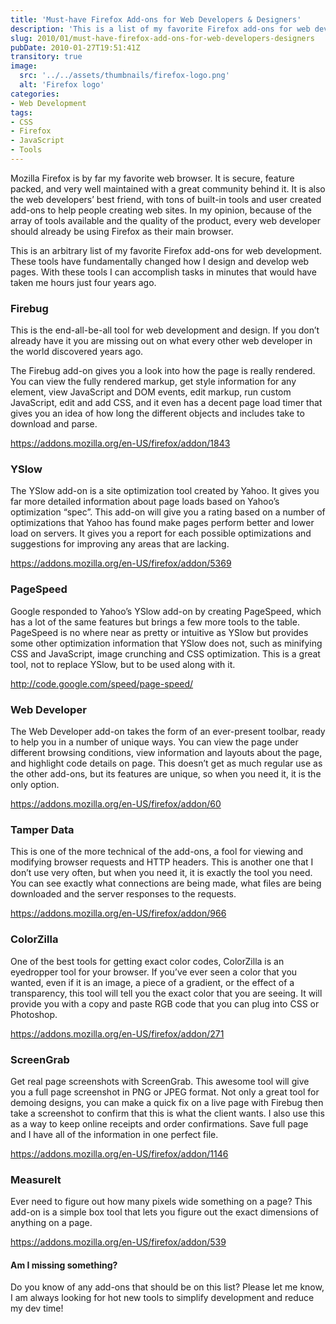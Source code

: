 ```yaml
---
title: 'Must-have Firefox Add-ons for Web Developers & Designers'
description: 'This is a list of my favorite Firefox add-ons for web development. These tools have fundamentally changed how I design and develop web pages. With these tools I can accomplish tasks in minutes that would have taken me hours just four years ago.'
slug: 2010/01/must-have-firefox-add-ons-for-web-developers-designers
pubDate: 2010-01-27T19:51:41Z
transitory: true
image:
  src: '../../assets/thumbnails/firefox-logo.png'
  alt: 'Firefox logo'
categories:
- Web Development
tags:
- CSS
- Firefox
- JavaScript
- Tools
---
```


Mozilla Firefox is by far my favorite web browser. It is secure, feature packed, and very well maintained with a great community behind it. It is also the web developers’ best friend, with tons of built-in tools and user created add-ons to help people creating web sites. In my opinion, because of the array of tools available and the quality of the product, every web developer should already be using Firefox as their main browser.

This is an arbitrary list of my favorite Firefox add-ons for web development. These tools have fundamentally changed how I design and develop web pages. With these tools I can accomplish tasks in minutes that would have taken me hours just four years ago.

<!-- more -->

### Firebug

This is the end-all-be-all tool for web development and design. If you don’t already have it you are missing out on what every other web developer in the world discovered years ago.

The Firebug add-on gives you a look into how the page is really rendered. You can view the fully rendered markup, get style information for any element, view JavaScript and DOM events, edit markup, run custom JavaScript, edit and add CSS, and it even has a decent page load timer that gives you an idea of how long the different objects and includes take to download and parse.

<https://addons.mozilla.org/en-US/firefox/addon/1843>

### YSlow

The YSlow add-on is a site optimization tool created by Yahoo. It gives you far more detailed information about page loads based on Yahoo’s optimization “spec”. This add-on will give you a rating based on a number of optimizations that Yahoo has found make pages perform better and lower load on servers. It gives you a report for each possible optimizations and suggestions for improving any areas that are lacking.

<https://addons.mozilla.org/en-US/firefox/addon/5369>

### PageSpeed

Google responded to Yahoo’s YSlow add-on by creating PageSpeed, which has a lot of the same features but brings a few more tools to the table. PageSpeed is no where near as pretty or intuitive as YSlow but provides some other optimization information that YSlow does not, such as minifying CSS and JavaScript, image crunching and CSS optimization. This is a great tool, not to replace YSlow, but to be used along with it.

<http://code.google.com/speed/page-speed/>

### Web Developer

The Web Developer add-on takes the form of an ever-present toolbar, ready to help you in a number of unique ways. You can view the page under different browsing conditions, view information and layouts about the page, and highlight code details on page. This doesn’t get as much regular use as the other add-ons, but its features are unique, so when you need it, it is the only option.

<https://addons.mozilla.org/en-US/firefox/addon/60>

### Tamper Data

This is one of the more technical of the add-ons, a fool for viewing and modifying browser requests and HTTP headers. This is another one that I don’t use very often, but when you need it, it is exactly the tool you need. You can see exactly what connections are being made, what files are being downloaded and the server responses to the requests.

<https://addons.mozilla.org/en-US/firefox/addon/966>

### ColorZilla

One of the best tools for getting exact color codes, ColorZilla is an eyedropper tool for your browser. If you’ve ever seen a color that you wanted, even if it is an image, a piece of a gradient, or the effect of a transparency, this tool will tell you the exact color that you are seeing. It will provide you with a copy and paste RGB code that you can plug into CSS or Photoshop.

<https://addons.mozilla.org/en-US/firefox/addon/271>

### ScreenGrab

Get real page screenshots with ScreenGrab. This awesome tool will give you a full page screenshot in PNG or JPEG format. Not only a great tool for demoing designs, you can make a quick fix on a live page with Firebug then take a screenshot to confirm that this is what the client wants. I also use this as a way to keep online receipts and order confirmations. Save full page and I have all of the information in one perfect file.

<https://addons.mozilla.org/en-US/firefox/addon/1146>

### MeasureIt

Ever need to figure out how many pixels wide something on a page? This add-on is a simple box tool that lets you figure out the exact dimensions of anything on a page.

<https://addons.mozilla.org/en-US/firefox/addon/539>

#### Am I missing something?

Do you know of any add-ons that should be on this list? Please let me know, I am always looking for hot new tools to simplify development and reduce my dev time!
